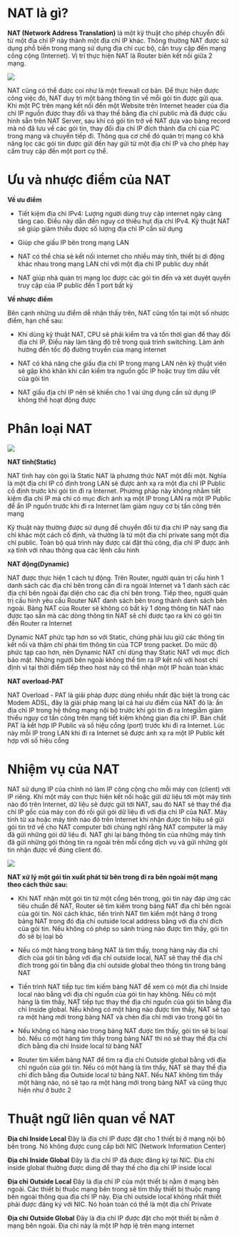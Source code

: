 # NAT là gì?

**NAT (Network Address Translation)** là một kỹ thuật cho phép chuyển đổi từ một địa chỉ IP này thành một địa chỉ IP khác. Thông thường NAT được sử dụng phổ biến trong mạng sử dụng địa chỉ cục bộ, cần truy cập đến mạng công cộng (Internet). Vị trí thực hiện NAT là Router biên kết nối giữa 2 mạng.
<p>
  <img src="https://ting3s.com/uploads/images/202006/ky-thuat-nat-la-gi-hinh-1.jpg">
  </p>

NAT cũng có thể được coi như là một firewall cơ bản. Để thực hiện được công việc đó, NAT duy trì một bảng thông tin về mỗi gói tin được gửi qua. Khi một PC trên mạng kết nối đến một Website trên Internet header của địa chỉ IP nguồn được thay đổi và thay thế bằng địa chỉ public mà đã được cấu hình sẵn trên NAT Server, sau khi có gói tin trở về NAT dựa vào bảng record mà nó đã lưu về các gói tin, thay đổi địa chỉ IP đích thành địa chỉ của PC trong mạng và chuyển tiếp đi. Thông qua cơ chế đó quản trị mạng có khả năng lọc các gói tin được gửi đến hay gửi từ một địa chỉ IP và cho phép hay cấm truy cập đến một port cụ thể.

# Ưu và nhược điểm của NAT

**Về ưu điểm**

+ Tiết kiệm địa chỉ IPv4: Lượng người dùng truy cập internet ngày càng tăng cao. Điều này dẫn đến nguy cơ thiếu hụt địa chỉ IPv4. Kỹ thuật NAT sẽ giúp giảm thiểu được số lượng địa chỉ IP cần sử dụng

+ Giúp che giấu IP bên trong mạng LAN

+ NAT có thể chia sẻ kết nối internet cho nhiều máy tính, thiết bị di động khác nhau trong mạng LAN chỉ với một địa chỉ IP public duy nhất

+ NAT giúp nhà quản trị mạng lọc được các gói tin đến và xét duyệt quyền truy cập của IP public đến 1 port bất kỳ

**Về nhược điểm**

Bên cạnh những ưu điểm dễ nhận thấy trên, NAT cũng tồn tại một số nhược điểm, hạn chế sau:

+ Khi dùng kỹ thuật NAT, CPU sẽ phải kiểm tra và tốn thời gian để thay đổi địa chỉ IP. Điều này làm tăng độ trễ trong quá trình switching. Làm ảnh hưởng đến tốc độ đường truyền của mạng internet

+ NAT có khả năng che giấu địa chỉ IP trong mạng LAN nên kỹ thuật viên sẽ gặp khó khăn khi cần kiểm tra nguồn gốc IP hoặc truy tìm dấu vết của gói tin

+ NAT giấu địa chỉ IP nên sẽ khiến cho 1 vài ứng dụng cần sử dụng IP không thể hoạt động được

# Phân loại NAT

<p>
  <img src="https://nhanhoa.com/uploads/attach/1621583738_nat-la-gi-3.png">
  </p>
  
**NAT tĩnh(Static)**

NAT tĩnh hay còn gọi là Static NAT là phương thức NAT một đổi một. Nghĩa là một địa chỉ IP cố định trong LAN sẽ được ánh xạ ra một địa chỉ IP Public cố định trước khi gói tin đi ra Internet. Phương pháp này không nhằm tiết kiệm địa chỉ IP mà chỉ có mục đích ánh xạ một IP trong LAN ra một IP Public để ẩn IP nguồn trước khi đi ra Internet làm giảm nguy cơ bị tấn công trên mạng

Kỹ thuật này thường được sử dụng để chuyển đổi từ địa chỉ IP này sang địa chỉ khác một cách cố định, và thường là từ một địa chỉ private sang một địa chỉ public. Toàn bộ quá trình này được cài đặt thủ công, địa chỉ IP được ánh xạ tĩnh với nhau thông qua các lệnh cấu hình

**NAT động(Dynamic)**

NAT được thực hiện 1 cách tự động. Trên Router, người quản trị cấu hình 1 danh sách các địa chỉ bên trong cần đi ra ngoài Internet và 1 danh sách các địa chỉ bên ngoài đại diện cho các địa chỉ bên trong. Tiếp theo, người quản trị cấu hình yêu cầu Router NAT danh sách bên trong thành danh sách bên ngoài. Bảng NAT của Router sẽ không có bất kỳ 1 dòng thông tin NAT nào được tạo sẵn mà các dòng thông tin NAT sẽ chỉ được tạo ra khi có gói tin đến Router ra Internet

Dynamic NAT phức tạp hơn so với Static, chúng phải lưu giữ các thông tin kết nối và thậm chí phải tìm thông tin của TCP trong packet. Do mức độ phức tạp cao hơn, nên Dynamic NAT chỉ dùng thay Static NAT với mục đích bảo mật. Những người bên ngoài không thể tìm ra IP kết nối với host chỉ định vì tại thời điểm tiếp theo host này có thể nhận một IP hoàn toàn khác

**NAT overload-PAT**

NAT Overload - PAT là giải pháp được dùng nhiều nhất đặc biệt là trong các Modem ADSL, đây là giải pháp mang lại cả hai ưu điểm của NAT đó là: ẩn địa chỉ IP trong hệ thống mạng nội bộ trước khi gói tin đi ra Integiằm giảm thiểu nguy cơ tấn công trên mạng tiết kiệm không gian địa chỉ IP. Bản chất PAT là kết hợp IP Public và số hiệu cổng (port) trước khi đi ra Internet. Lúc này mỗi IP trong LAN khi đi ra Internet sẽ được ánh xạ ra một IP Public kết hợp với số hiệu cổng

# Nhiệm vụ của NAT 

NAT sử dụng IP của chính nó làm IP công cộng cho mỗi máy con (client) với IP riêng. Khi một máy con thực hiện kết nối hoặc gửi dữ liệu tới một máy tính nào đó trên Internet, dữ liệu sẽ được gửi tới NAT, sau đó NAT sẽ thay thế địa chỉ IP gốc của máy con đó rồi gửi gói dữ liệu đi với địa chỉ IP của NAT. Máy tính từ xa hoặc máy tính nào đó trên Internet khi nhận được tín hiệu sẽ gửi gói tin trở về cho NAT computer bởi chúng nghĩ rằng NAT computer là máy đã gửi những gói dữ liệu đi. NAT ghi lại bảng thông tin của những máy tính đã gửi những gói thông tin ra ngoài trên mỗi cổng dịch vụ và gửi những gói tin nhận được về đúng client đó.

<p>
  <img src="https://nhanhoa.com/uploads/attach/1621583748_nat-la-gi-4.png">
  </p>
  
**NAT xử lý một gói tin xuất phát từ bên trong đi ra bên ngoài một mạng theo cách thức sau:**

- Khi NAT nhận một gói tin từ một cổng bên trong, gói tin này đáp ứng các tiêu chuẩn để NAT, Router sẽ tìm kiếm trong bảng NAT địa chỉ bên ngoài của gói tin. Nói cách khác, tiến trình NAT tìm kiếm một hàng ở trong bảng NAT trong đó địa chỉ outside local address bằng với địa chỉ đích của gói tin. Nếu không có phép so sánh trùng nào được tìm thấy, gói tin đó sẽ bị loại bỏ

- Nếu có một hàng trong bảng NAT là tìm thấy, trong hàng này địa chỉ đích của gói tin bằng với địa chỉ outside local, NAT sẽ thay thế địa chỉ đích trong gói tin bằng địa chỉ outside global theo thông tin trong bảng NAT

- Tiến trình NAT tiếp tục tìm kiếm bảng NAT để xem có một địa chỉ Inside local nào bằng với địa chỉ nguồn của gói tin hay không. Nếu có một hàng là tìm thấy, NAT tiếp tục thay thế địa chỉ nguồn của gói tin bằng địa chỉ Inside global. Nếu không có một hàng nào được tìm thấy, NAT sẽ tạo ra một hàng mới trong bảng NAT và chèn địa chỉ mới vào trong gói tin

- Nếu không có hàng nào trong bảng NAT được tìm thấy, gói tin sẽ bị loại bỏ. Nếu có một hàng tìm thấy trong bảng NAT thì nó sẽ thay thế địa chỉ đích bằng địa chỉ Inside local từ bảng NAT

- Router tìm kiếm bảng NAT để tìm ra địa chỉ Outside global bằng với địa chỉ nguồn của gói tin. Nếu có một hàng là tìm thấy, NAT sẽ thay thế địa chỉ đích bằng địa Outside local từ bảng NAT. Nếu NAT không tìm thấy một hàng nào, nó sẽ tạo ra một hàng mới trong bảng NAT và cũng thực hiện như ở bước 2

# Thuật ngữ liên quan về NAT
**Địa chỉ Inside Local**
Đây là địa chỉ IP được đặt cho 1 thiết bị ở mạng nội bộ bên trong. Nó không được cung cấp bởi NIC (Network Information Center)

**Địa chỉ Inside Global**
Đây là địa chỉ IP đã được đăng ký tại NIC. Địa chỉ inside global thường được dùng để thay thế cho địa chỉ IP inside local

**Địa chỉ Outside Local**
Đây là địa chỉ IP của một thiết bị nằm ở mạng bên ngoài. Các thiết bị thuộc mạng bên trong sẽ tìm thấy thiết bị thuộc mạng bên ngoài thông qua địa chỉ IP này. Địa chỉ outside local không nhất thiết phải được đăng ký với NIC. Nó hoàn toàn có thể là một địa chỉ Private

**Địa chỉ Outside Global**
Đây là địa chỉ IP được đặt cho một thiết bị nằm ở mạng bên ngoài. Địa chỉ này là một IP hợp lệ trên mạng internet
